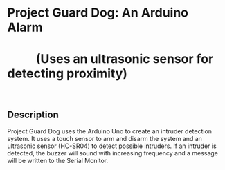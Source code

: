 # Project Guard Dog: An Arduino Alarm
# &nbsp; &nbsp; &nbsp; &nbsp; &nbsp; (Uses an ultrasonic sensor for detecting proximity)

<br /> 

## Description

Project Guard Dog uses the Arduino Uno to create an intruder detection system. It uses a touch 
sensor to arm and disarm the system and an ultrasonic sensor (HC-SR04) to detect possible 
intruders. If an intruder is detected, the buzzer will sound with increasing frequency and a 
message will be written to the Serial Monitor.
